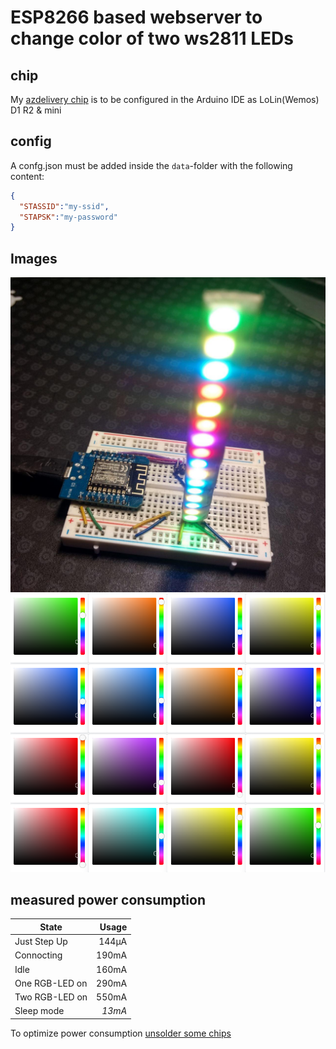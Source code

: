 # ESP8266 based webserver to change color of two ws2811 LEDs

## chip
My [azdelivery chip](https://www.amazon.de/gp/product/B0754N794H) is to be configured in the Arduino IDE as LoLin(Wemos) D1 R2 & mini

## config
A confg.json must be added inside the `data`-folder with the following content:
``` JSON
{
  "STASSID":"my-ssid",
  "STAPSK":"my-password"
}
```

## Images
![Example Setup](example.jpg "Example Setup - usb connection is just for power")
![Example UI](web-interface.png "Example Web Interface for 16 LEDs")


## measured power consumption

| State          |  Usage |
| -------------- | ------:|
| Just Step Up   |  144μA |
| Connocting     |  190mA |
| Idle           |  160mA |
| One RGB-LED on |  290mA |
| Two RGB-LED on |  550mA |
| Sleep mode     | *13mA* |

To optimize power consumption [unsolder some chips](https://itooktheredpill.irgendwo.org/2017/reducing-nodemcu-power-consumption/)
